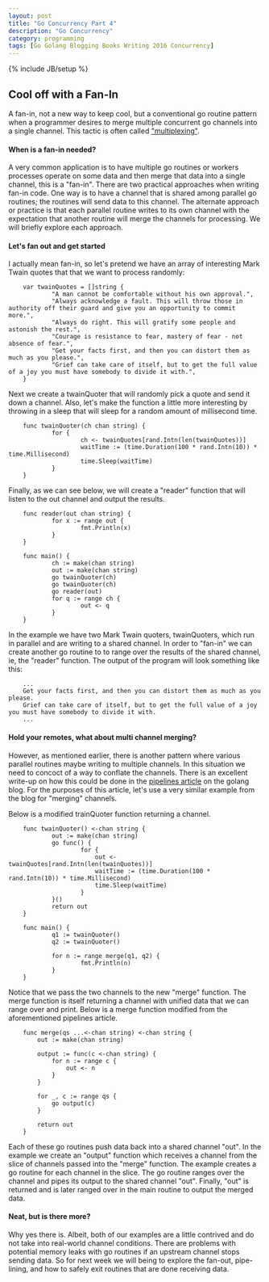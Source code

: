 ```yaml
---
layout: post
title: "Go Concurrency Part 4"
description: "Go Concurrency"
category: programming
tags: [Go Golang Blogging Books Writing 2016 Concurrency]
---
```

{% include JB/setup %}
## Cool off with a Fan-In

A fan-in, not a new way to keep cool, but a conventional go routine pattern when a
programmer desires to merge multiple concurrent go channels into a single channel. This
tactic is often called
["multiplexing"](https://en.wikipedia.org/wiki/Multiplexing).

#### When is a fan-in needed?

A very common application is to have multiple go routines or workers processes operate on some
data and then merge that data into a single channel, this is a "fan-in".  There are two practical
approaches when writing fan-in code. One way is to have a channel that is shared among parallel
go routines; the routines will send data to this channel. The alternate approach or practice is that
each parallel routine writes to its own channel with the expectation that another routine will merge
the channels for processing. We will briefly explore each approach.

#### Let's fan out and get started

I actually mean fan-in, so let's pretend we have an array of interesting Mark Twain quotes that that we want to
process randomly:

        var twainQuotes = []string {
                "A man cannot be comfortable without his own approval.",
                "Always acknowledge a fault. This will throw those in authority off their guard and give you an opportunity to commit more.",
                "Always do right. This will gratify some people and astonish the rest.",
                "Courage is resistance to fear, mastery of fear - not absence of fear.",
                "Get your facts first, and then you can distort them as much as you please.",
                "Grief can take care of itself, but to get the full value of a joy you must have somebody to divide it with.",
        }

Next we create a twainQuoter that will randomly pick a quote and send it down a channel. Also, let's make
the function a little more interesting by throwing in a sleep that will sleep for a random amount of millisecond
time.

        func twainQuoter(ch chan string) {
                for {
                        ch <- twainQuotes[rand.Intn(len(twainQuotes))]
                        waitTime := (time.Duration(100 * rand.Intn(10)) * time.Millisecond)
                        time.Sleep(waitTime)
                }
        }


Finally, as we can see below, we will create a "reader" function that will listen to the out channel and output
the results.

        func reader(out chan string) {
                for x := range out {
                        fmt.Println(x)
                }
        }

        func main() {
                ch := make(chan string)
                out := make(chan string)
                go twainQuoter(ch)
                go twainQuoter(ch)
                go reader(out)
                for q := range ch {
                        out <- q
                }
        }

In the example we have two Mark Twain quoters, twainQuoters, which run in parallel and are writing to a shared channel. In order
to "fan-in" we can create another go routine to to range over the results of the shared channel, ie, the "reader" function.
The output of the program will look something like this:

        ...
        Get your facts first, and then you can distort them as much as you please.
        Grief can take care of itself, but to get the full value of a joy you must have somebody to divide it with.
        ...

#### Hold your remotes, what about multi channel merging?

However, as mentioned earlier, there is another pattern where various parallel routines maybe writing to multiple channels.
In this situation we need to concoct of a way to conflate the channels. There is an excellent write-up on how this could
be done in the [pipelines article](https://blog.golang.org/pipelines) on the golang blog. For the purposes of this article,
let's use a very similar example from the blog for "merging" channels.

Below is a modified trainQuoter function returning a channel. 

        func twainQuoter() <-chan string {
                out := make(chan string)
                go func() {
                        for {
                            out <- twainQuotes[rand.Intn(len(twainQuotes))]
                            waitTime := (time.Duration(100 * rand.Intn(10)) * time.Millisecond)
                            time.Sleep(waitTime)
                        }
                }()
                return out
        }

        func main() {
                q1 := twainQuoter()
                q2 := twainQuoter()

                for n := range merge(q1, q2) {
                        fmt.Println(n)
                }
        }

Notice that we pass the two channels to the new "merge" function. The merge function is itself
returning a channel with unified data that we can range over and print. Below is a merge function
modified from the aforementioned pipelines article.

        func merge(qs ...<-chan string) <-chan string {
            out := make(chan string)

            output := func(c <-chan string) {
                for n := range c {
                    out <- n
                }
            }

            for _, c := range qs {
                go output(c)
            }

            return out
        }

Each of these go routines push data back into a shared channel "out". In the example we create an "output" function
which receives a channel from the slice of channels passed into the "merge" function. The example creates a go routine
for each channel in the slice. The go routine ranges over the channel and pipes its output to the shared channel "out".
Finally, "out" is returned and is later ranged over in the main routine to output the merged data.

#### Neat, but is there more?

Why yes there is. Albeit, both of our examples are a little contrived and do not take into real-world channel
conditions. There are problems with potential memory leaks with go routines if an upstream channel stops sending
data. So for next week we will being to explore the fan-out, pipe-lining, and how to safely exit routines that
are done receiving data.
